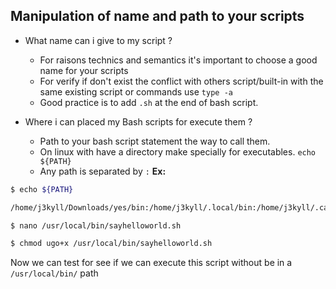 ## Manipulation of name and path to your scripts

- What name can i give to my script ?
	- For raisons technics and semantics it's important to choose a good name for your scripts
	- For verify if don't exist the conflict with others script/built-in with the same existing script or commands use `type -a`
	- Good practice is to add `.sh` at the end of bash script.

- Where i can placed my Bash scripts for execute them ?
	- Path to your bash script statement the way to call them.
	- On linux with have a directory make specially for executables. `echo ${PATH}`
	- Any path is separated by `:` 
**Ex:**

```bash
$ echo ${PATH}

/home/j3kyll/Downloads/yes/bin:/home/j3kyll/.local/bin:/home/j3kyll/.cargo/bin:/home/j3kyll/.local/bin:/usr/local/sbin:/usr/local/bin:/usr/sbin:/usr/bin:/sbin:/bin:/usr/games:/usr/local/games:/snap/bin:/snap/bin

$ nano /usr/local/bin/sayhelloworld.sh

$ chmod ugo+x /usr/local/bin/sayhelloworld.sh 
```
Now we can test for see if we can execute this script without be in a `/usr/local/bin/` path












